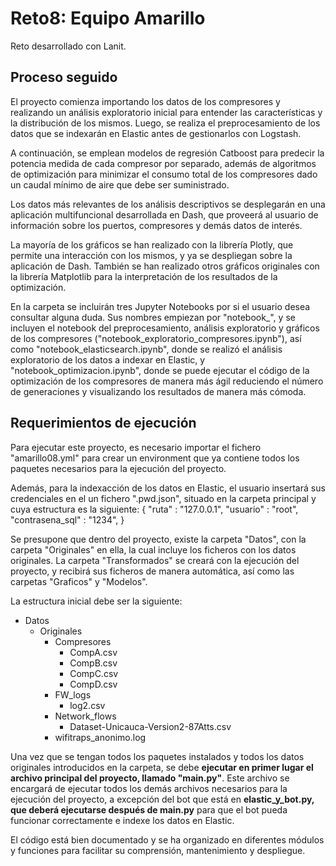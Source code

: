 Reto8: Equipo Amarillo
==========
Reto desarrollado con Lanit.

Proceso seguido
--------

El proyecto comienza importando los datos de los compresores y realizando un análisis exploratorio inicial para entender las características y la distribución de los mismos. Luego, se realiza el preprocesamiento de los datos que se indexarán en Elastic antes de gestionarlos con Logstash.

A continuación, se emplean modelos de regresión Catboost para predecir la potencia medida de cada compresor por separado, además de algoritmos de optimización para minimizar el consumo total de los compresores dado un caudal mínimo de aire que debe ser suministrado.

Los datos más relevantes de los análisis descriptivos se desplegarán en una aplicación multifuncional desarrollada en Dash, que proveerá al usuario de información sobre los puertos, compresores y demás datos de interés.

La mayoría de los gráficos se han realizado con la librería Plotly, que permite una interacción con los mismos, y ya se despliegan sobre la aplicación de Dash. También se han realizado otros gráficos originales con la librería Matplotlib para la interpretación de los resultados de la optimización.

En la carpeta se incluirán tres Jupyter Notebooks por si el usuario desea consultar alguna duda. Sus nombres empiezan por "notebook_", y se incluyen el notebook del preprocesamiento, análisis exploratorio y gráficos de los compresores ("notebook_exploratorio_compresores.ipynb"), así como "notebook_elasticsearch.ipynb", donde se realizó el análisis exploratorio de los datos a indexar en Elastic, y "notebook_optimizacion.ipynb", donde se puede ejecutar el código de la optimización de los compresores de manera más ágil reduciendo el número de generaciones y visualizando los resultados de manera más cómoda.

Requerimientos de ejecución
------------

Para ejecutar este proyecto, es necesario importar el fichero "amarillo08.yml" para crear un environment que ya contiene todos los paquetes necesarios para la ejecución del proyecto.

Además, para la indexacción de los datos en Elastic, el usuario insertará sus credenciales en el un fichero ".pwd.json", situado en la carpeta principal y cuya estructura es la siguiente:
{
    "ruta" : "127.0.0.1",
    "usuario" : "root",
    "contrasena_sql" : "1234",
}

Se presupone que dentro del proyecto, existe la carpeta "Datos", con la carpeta "Originales" en ella, la cual incluye los ficheros con los datos originales. La carpeta "Transformados" se creará con la ejecución del proyecto, y recibirá sus ficheros de manera automática, así como las carpetas "Graficos" y "Modelos".

La estructura inicial debe ser la siguiente:
- Datos
  - Originales
    - Compresores
      - CompA.csv
      - CompB.csv
      - CompC.csv
      - CompD.csv
    - FW_logs
      - log2.csv
    - Network_flows
      - Dataset-Unicauca-Version2-87Atts.csv
    - wifitraps_anonimo.log

Una vez que se tengan todos los paquetes instalados y todos los datos originales introducidos en la carpeta, se debe **ejecutar en primer lugar el archivo principal del proyecto, llamado "main.py"**. Este archivo se encargará de ejecutar todos los demás archivos necesarios para la ejecución del proyecto, a excepción del bot que está en **elastic_y_bot.py, que deberá ejecutarse después de main.py** para que el bot pueda funcionar correctamente e indexe los datos en Elastic.

El código está bien documentado y se ha organizado en diferentes módulos y funciones para facilitar su comprensión, mantenimiento y despliegue.